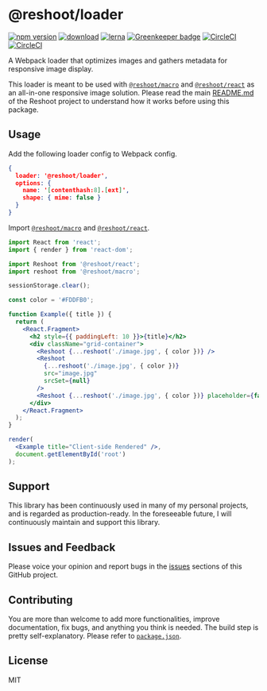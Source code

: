 # @reshoot/loader

[![npm version](https://badgen.net/npm/v/@reshoot/loader)](https://badgen.net/npm/v/@reshoot/loader)
[![download](https://badgen.net/npm/dm/@reshoot/loader)](https://badgen.net/npm/dm/@reshoot/loader)
[![lerna](https://img.shields.io/badge/maintained%20with-lerna-cc00ff.svg)](https://lernajs.io)
[![Greenkeeper badge](https://badges.greenkeeper.io/billykwok/reshoot.svg)](https://greenkeeper.io/)
[![CircleCI](https://badgen.net/npm/license/@reshoot/loader)](https://badgen.net/npm/license/@reshoot/loader)
[![CircleCI](https://circleci.com/gh/billykwok/reshoot/tree/master.svg?style=svg)](https://circleci.com/gh/billykwok/reshoot/tree/master)

A Webpack loader that optimizes images and gathers metadata for responsive image display.

This loader is meant to be used with [`@reshoot/macro`](https://www.npmjs.com/package/@reshoot/macro) and [`@reshoot/react`](https://www.npmjs.com/package/@reshoot/react) as an all-in-one responsive image solution. Please read the main [README.md](https://github.com/billykwok/reshoot) of the Reshoot project to understand how it works before using this package.

## Usage

Add the following loader config to Webpack config.

```json
{
  loader: '@reshoot/loader',
  options: {
    name: '[contenthash:8].[ext]',
    shape: { mime: false }
  }
}
```

Import [`@reshoot/macro`](https://www.npmjs.com/package/@reshoot/macro) and [`@reshoot/react`](https://www.npmjs.com/package/@reshoot/react).

```jsx
import React from 'react';
import { render } from 'react-dom';

import Reshoot from '@reshoot/react';
import reshoot from '@reshoot/macro';

sessionStorage.clear();

const color = '#FDDFB0';

function Example({ title }) {
  return (
    <React.Fragment>
      <h2 style={{ paddingLeft: 10 }}>{title}</h2>
      <div className="grid-container">
        <Reshoot {...reshoot('./image.jpg', { color })} />
        <Reshoot
          {...reshoot('./image.jpg', { color })}
          src="image.jpg"
          srcSet={null}
        />
        <Reshoot {...reshoot('./image.jpg', { color })} placeholder={false} />
      </div>
    </React.Fragment>
  );
}

render(
  <Example title="Client-side Rendered" />,
  document.getElementById('root')
);
```

## Support

This library has been continuously used in many of my personal projects, and is regarded as production-ready. In the foreseeable future, I will continuously maintain and support this library.

## Issues and Feedback

Please voice your opinion and report bugs in the [issues](https://github.com/billykwok/reshoot/issues) sections of this GitHub project.

## Contributing

You are more than welcome to add more functionalities, improve documentation, fix bugs, and anything you think is needed. The build step is pretty self-explanatory. Please refer to [`package.json`](https://github.com/billykwok/reshoot/blob/master/packages/reshoot-loader/package.json).

## License

MIT
